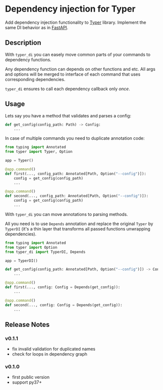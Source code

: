 Dependency injection for Typer
==============================

Add dependency injection functionality to [Typer](https://typer.tiangolo.com/) library. Implement the same DI behavior as in [FastAPI](https://fastapi.tiangolo.com/tutorial/dependencies/).


## Description

With `typer_di` you can easely move common parts of your commands to dependency functions.

Any dependency function can depends on other functions and etc. All args and options will be merged to interface of each command that uses corresponding dependencies.

`typer_di` ensures to call each dependency callback only *once*.


## Usage

Lets say you have a method that validates and parses a config:

```python
def get_config(config_path: Path) -> Config:
    ...
```

In case of multiple commands you need to duplicate annotation code:

```python
from typing import Annotated
from typer import Typer, Option

app = Typer()

@app.command()
def first(..., config_path: Annotated[Path, Option("--config")]):
    config = get_config(config_path)
    ...

@app.command()
def second(..., config_path: Annotated[Path, Option("--config")]):
    config = get_config(config_path)
    ...
```

With `typer_di` you can move annotations to parsing methods.

All you need is to use `Depends` annotation and replace the original `Typer` by `TyperDI` (it's a thin layer that transforms all passed functions unwrapping dependencies).

```python
from typing import Annotated
from typer import Option
from typer_di import TyperDI, Depends

app = TyperDI()

def get_config(config_path: Annotated[Path, Option("--config")]) -> Config:
    ...

@app.command()
def first(..., config: Config = Depends(get_config)):
    ...

@app.command()
def second(..., config: Config = Depends(get_config)):
    ...
```


## Release Notes

### v0.1.1
- fix invalid validation for duplicated names
- check for loops in dependency graph

### v0.1.0
- first public version
- support py37+